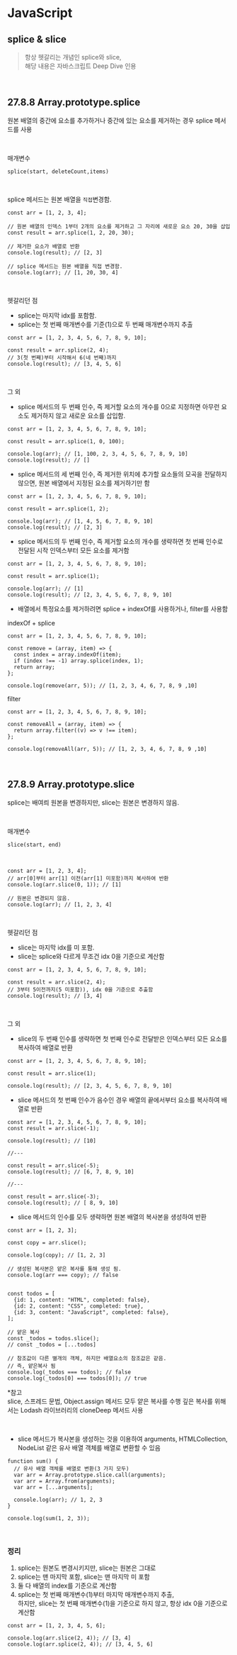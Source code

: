 # JavaScript

## splice & slice

> 항상 헷갈리는 개념인 splice와 slice,  
> 해당 내용은 자바스크립트 Deep Dive 인용

<br>

## 27.8.8 Array.prototype.splice

원본 배열의 중간에 요소를 추가하거나 중간에 있는 요소를 제거하는 경우 splice 메서드를 사용

<br>

매개변수

```JSX
splice(start, deleteCount,items)
```

<br>

splice 메서드는 원본 배열을 `직접`변경함.

```JSX
const arr = [1, 2, 3, 4];

// 원본 배열의 인덱스 1부터 2개의 요소를 제거하고 그 자리에 새로운 요소 20, 30을 삽입
const result = arr.splice(1, 2, 20, 30);

// 제거한 요소가 배열로 반환
console.log(result); // [2, 3]

// splice 메서드는 원본 배열을 직접 변경함.
console.log(arr); // [1, 20, 30, 4]
```

<br>

헷갈리던 점

- splice는 마지막 idx를 포함함.
- splice는 첫 번째 매개변수를 기준(1)으로 두 번째 매개변수까지 추출

```JSX
const arr = [1, 2, 3, 4, 5, 6, 7, 8, 9, 10];

const result = arr.splice(2, 4);
// 3(첫 번째)부터 시작해서 6(네 번째)까지
console.log(result); // [3, 4, 5, 6]
```

<br>

그 외

- splice 메서드의 두 번째 인수, 즉 제거할 요소의 개수를 0으로 지정하면 아무런 요소도 제거하지 않고 새로운 요소를 삽입함.

```JSX
const arr = [1, 2, 3, 4, 5, 6, 7, 8, 9, 10];

const result = arr.splice(1, 0, 100);

console.log(arr); // [1, 100, 2, 3, 4, 5, 6, 7, 8, 9, 10]
console.log(result); // []
```

- splice 메서드의 세 번째 인수, 즉 제거한 위치에 추가할 요소들의 모곡을 전달하지 않으면, 원본 배열에서 지정된 요소를 제거하기만 함

```JSX
const arr = [1, 2, 3, 4, 5, 6, 7, 8, 9, 10];

const result = arr.splice(1, 2);

console.log(arr); // [1, 4, 5, 6, 7, 8, 9, 10]
console.log(result); // [2, 3]
```

- splice 메서드의 두 번째 인수, 즉 제거할 요소의 개수를 생략하면 첫 번째 인수로 전달된 시작 인덱스부터 모든 요소를 제거함

```JSX
const arr = [1, 2, 3, 4, 5, 6, 7, 8, 9, 10];

const result = arr.splice(1);

console.log(arr); // [1]
console.log(result); // [2, 3, 4, 5, 6, 7, 8, 9, 10]
```

- 배열에서 특정요소를 제거하려면 splice + indexOf를 사용하거나, filter를 사용함

indexOf + splice

```JSX
const arr = [1, 2, 3, 4, 5, 6, 7, 8, 9, 10];

const remove = (array, item) => {
  const index = array.indexOf(item);
  if (index !== -1) array.splice(index, 1);
  return array;
};

console.log(remove(arr, 5)); // [1, 2, 3, 4, 6, 7, 8, 9 ,10]
```

filter

```JSX
const arr = [1, 2, 3, 4, 5, 6, 7, 8, 9, 10];

const removeAll = (array, item) => {
  return array.filter((v) => v !== item);
};

console.log(removeAll(arr, 5)); // [1, 2, 3, 4, 6, 7, 8, 9 ,10]
```

<br>

## 27.8.9 Array.prototype.slice

splice는 배여릐 원본을 변경하지만, slice는 원본은 변경하지 않음.

<br>

매개변수

```JSX
slice(start, end)
```

<br>

```JSX
const arr = [1, 2, 3, 4];
// arr[0]부터 arr[1] 이전(arr[1] 미포함)까지 복사하여 반환
console.log(arr.slice(0, 1)); // [1]

// 원본은 변경되지 않음.
console.log(arr); // [1, 2, 3, 4]
```

<br>

헷갈리던 점

- slice는 마지막 idx를 미 포함.
- slice는 splice와 다르게 무조건 idx 0을 기준으로 계산함

```JSX
const arr = [1, 2, 3, 4, 5, 6, 7, 8, 9, 10];

const result = arr.slice(2, 4);
// 3부터 5이전까지(5 미포함)), idx 0을 기준으로 추출함
console.log(result); // [3, 4]
```

<br>

그 외

- slice의 두 번째 인수를 생략하면 첫 번째 인수로 전달받은 인덱스부터 모든 요소를 복사하여 배열로 반환

```JSX
const arr = [1, 2, 3, 4, 5, 6, 7, 8, 9, 10];

const result = arr.slice(1);

console.log(result); // [2, 3, 4, 5, 6, 7, 8, 9, 10]
```

- slice 메서드의 첫 번째 인수가 음수인 경우 배열의 끝에서부터 요소를 복사하여 배열로 반환

```JSX
const arr = [1, 2, 3, 4, 5, 6, 7, 8, 9, 10];
const result = arr.slice(-1);

console.log(result); // [10]

//---

const result = arr.slice(-5);
console.log(result); // [6, 7, 8, 9, 10]

//---

const result = arr.slice(-3);
console.log(result); // [ 8, 9, 10]
```

- slice 메서드의 인수를 모두 생략하면 원본 배열의 복사본을 생성하여 반환

```JSX
const arr = [1, 2, 3];

const copy = arr.slice();

console.log(copy); // [1, 2, 3]

// 생성된 복사본은 얕은 복사를 통해 생성 됨.
console.log(arr === copy); // false


const todos = [
  {id: 1, content: "HTML", completed: false},
  {id: 2, content: "CSS", completed: true},
  {id: 3, content: "JavaScript", completed: false},
];

// 얕은 복사
const _todos = todos.slice();
// const _todos = [...todos]

// 참조값이 다른 별개의 객체, 하지만 배열요소의 참조값은 같음.
// 즉, 얕은복사 됨
console.log(_todos === todos); // false
console.log(_todos[0] === todos[0]); // true
```

\*참고  
slice, 스프레드 문법, Object.assign 메서드 모두 얕은 복사를 수행
깊은 복사를 위해서는 Lodash 라이브러리의 cloneDeep 메서드 사용

<br>

- slice 메서드가 복사본을 생성하는 것을 이용하여 arguments, HTMLCollection, NodeList 같은 유사 배열 객체를 배열로 변환할 수 있음

```JSX
function sum() {
  // 유사 배열 객체를 배열로 변환(3 가지 모두)
  var arr = Array.prototype.slice.call(arguments);
  var arr = Array.from(arguments);
  var arr = [...arguments];

  console.log(arr); // 1, 2, 3
}

console.log(sum(1, 2, 3));
```

<br>

### 정리

1. splice는 원본도 변경시키지만, slice는 원본은 그대로
2. splice는 맨 마지막 포함, slice는 맨 마지막 미 포함
3. 둘 다 배열의 index를 기준으로 계산함
4. splice는 첫 번째 매개변수(1)부터 마지막 매개변수까지 추출,  
   하지만, slice는 첫 번째 매개변수(1)을 기준으로 하지 않고, 항상 idx 0을 기준으로 계산함

```JSX
const arr = [1, 2, 3, 4, 5, 6];

console.log(arr.slice(2, 4)); // [3, 4]
console.log(arr.splice(2, 4)); // [3, 4, 5, 6]
```
